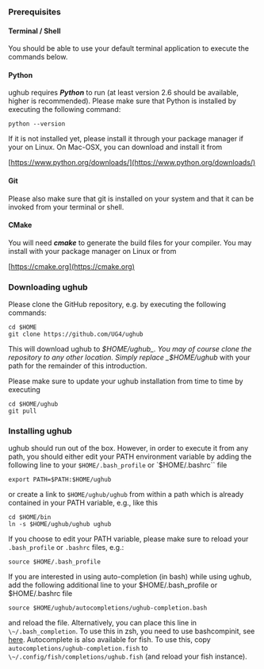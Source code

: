 ### Prerequisites

#### Terminal / Shell

You should be able to use your default terminal application to execute the commands below.

#### Python

ughub requires _**Python**_ to run (at least version 2.6 should be available, higher is recommended). Please make sure that Python is installed by executing the following command:

    python --version

If it is not installed yet, please install it through your package manager if your on Linux. On Mac-OSX, you can download and install it from

[https://www.python.org/downloads/](https://www.python.org/downloads/)

#### Git

Please also make sure that git is installed on your system and that it can be invoked from your terminal or shell.

#### CMake

You will need _**cmake**_ to generate the build files for your compiler. You may install with your package manager on Linux or from

[https://cmake.org](https://cmake.org)

### Downloading ughub
Please clone the GitHub repository, e.g. by executing the following commands:

    cd $HOME
    git clone https://github.com/UG4/ughub

This will download ughub to _$HOME/ughub_. You may of course clone the repository to any other location. Simply replace _$HOME/ughub_ with your path for the remainder of this introduction.

Please make sure to update your ughub installation from time to time by executing

    cd $HOME/ughub
    git pull

### Installing ughub
ughub should run out of the box. However, in order to execute it from any path, you should either edit your PATH environment variable by adding the following line to your `$HOME/.bash_profile` or `$HOME/.bashrc`` file

    export PATH=$PATH:$HOME/ughub

or create a link to `$HOME/ughub/ughub` from within a path which is already contained in your PATH variable, e.g., like this

    cd $HOME/bin
    ln -s $HOME/ughub/ughub ughub

If you choose to edit your PATH variable, please make sure to reload your `.bash_profile` or `.bashrc` files, e.g.:

    source $HOME/.bash_profile

If you are interested in using auto-completion (in bash) while using ughub, add the following additional line to your $HOME/.bash_profile or $HOME/.bashrc file

    source $HOME/ughub/autocompletions/ughub-completion.bash

and reload the file. Alternatively, you can place this line in `\~/.bash_completion`.
To use this in zsh, you need to use bashcompinit, see [here](https://stackoverflow.com/a/8492043).
Autocomplete is also available for fish. To use this, copy `autocompletions/ughub-completion.fish` to `\~/.config/fish/completions/ughub.fish` (and reload your fish instance).